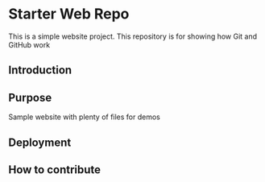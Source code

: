 # Starter Web Repo

This is a simple website project. This repository is for showing how Git and GitHub work

## Introduction

## Purpose

Sample website with plenty of files for demos

## Deployment

## How to contribute